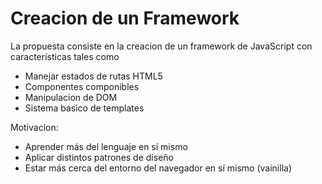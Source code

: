 

# Creacion de un Framework

La propuesta consiste en la creacion de un framework de JavaScript con características tales como

* Manejar estados de rutas HTML5
* Componentes componibles
* Manipulacion de DOM
* Sistema basico de templates

Motivacion:

* Aprender más del lenguaje en sí mismo
* Aplicar distintos patrones de diseño
* Estar más cerca del entorno del navegador en sí mismo (vainilla)